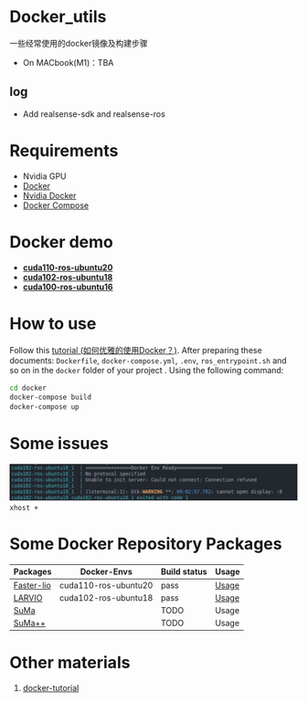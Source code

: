 # Docker_utils
一些经常使用的docker镜像及构建步骤
 - On MACbook(M1)：TBA

## log
- Add realsense-sdk and realsense-ros 

# Requirements
- Nvidia GPU
- [Docker](https://docs.docker.com/engine/install/ubuntu/)
- [Nvidia Docker](https://github.com/NVIDIA/nvidia-docker)
- [Docker Compose](https://github.com/docker/compose)

# Docker demo
- [**cuda110-ros-ubuntu20**](./Docker-envs/docker-cuda110-ros-ubuntu20)
- [**cuda102-ros-ubuntu18**](./Docker-envs/docker-cuda102-ros-ubuntu18) 
- [**cuda100-ros-ubuntu16**](./Docker-envs/docker-cuda100-ros-ubuntu16)

# How to use
Follow this [tutorial (如何优雅的使用Docker？)](https://zhuanlan.zhihu.com/p/482118286). After preparing these documents: `Dockerfile`, `docker-compose.yml`, `.env`, `ros_entrypoint.sh` and so on in the `docker` folder of your project . Using the following command:

```bash
cd docker
docker-compose build
docker-compose up
```

# Some issues
![](https://raw.githubusercontent.com/zhuhu00/img/master/2022-04-08-17-05-47.png)
```xhost +```

# Some Docker Repository Packages 
| Packages | Docker-Envs | Build status | Usage |
|----------|------|--------------|-------|
| [Faster-lio](https://github.com/gaoxiang12/faster-lio) | cuda110-ros-ubuntu20 | pass | [Usage](https://github.com/zhuhu00/faster-lio) |
| [LARVIO](https://github.com/zhuhu00/LARVIO) | cuda102-ros-ubuntu18 |  pass | [Usage](https://github.com/zhuhu00/LARVIO) |
| [SuMa]() |      | TODO | Usage |
| [SuMa++]() |      | TODO | Usage |

# Other materials
1. [docker-tutorial](https://github.com/twtrubiks/docker-tutorial)

